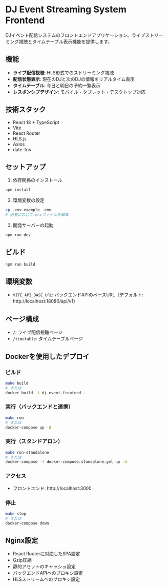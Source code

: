# DJ Event Streaming System Frontend

DJイベント配信システムのフロントエンドアプリケーション。ライブストリーミング視聴とタイムテーブル表示機能を提供します。

## 機能

- **ライブ配信視聴**: HLS形式でのストリーミング視聴
- **配信状態表示**: 現在のDJと次のDJの情報をリアルタイム表示
- **タイムテーブル**: 今日と明日の予約一覧表示
- **レスポンシブデザイン**: モバイル・タブレット・デスクトップ対応

## 技術スタック

- React 18 + TypeScript
- Vite
- React Router
- HLS.js
- Axios
- date-fns

## セットアップ

1. 依存関係のインストール
```bash
npm install
```

2. 環境変数の設定
```bash
cp .env.example .env
# 必要に応じて.envファイルを編集
```

3. 開発サーバーの起動
```bash
npm run dev
```

## ビルド

```bash
npm run build
```

## 環境変数

- `VITE_API_BASE_URL`: バックエンドAPIのベースURL（デフォルト: http://localhost:18080/api/v1）

## ページ構成

- `/`: ライブ配信視聴ページ
- `/timetable`: タイムテーブルページ

## Dockerを使用したデプロイ

### ビルド

```bash
make build
# または
docker build -t dj-event-frontend .
```

### 実行（バックエンドと連携）

```bash
make run
# または
docker-compose up -d
```

### 実行（スタンドアロン）

```bash
make run-standalone
# または
docker-compose -f docker-compose.standalone.yml up -d
```

### アクセス

- フロントエンド: http://localhost:3000

### 停止

```bash
make stop
# または
docker-compose down
```

## Nginx設定

- React Routerに対応したSPA設定
- Gzip圧縮
- 静的アセットのキャッシュ設定
- バックエンドAPIへのプロキシ設定
- HLSストリームへのプロキシ設定
